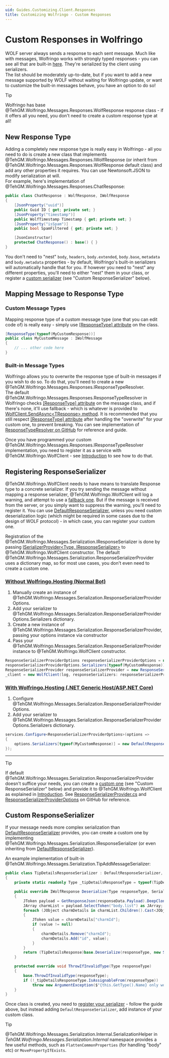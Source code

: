 ```yaml
---
uid: Guides.Customizing.Client.Responses
title: Customizing Wolfringo - Custom Responses
---
```


# Custom Responses in Wolfringo
WOLF server always sends a response to each sent message. Much like with messages, Wolfringo works with strongly typed responses - you can see all that are built-in [here](xref:TehGM.Wolfringo.Messages.Responses). They're serialized by the client using serializers.  
The list should be moderately up-to-date, but if you want to add a new message supported by WOLF without waiting for Wolfringo update, or want to customize the built-in messages behave, you have an option to do so!

> [!TIP]
> Wolfringo has base @TehGM.Wolfringo.Messages.Responses.WolfResponse response class - if it offers all you need, you don't need to create a custom response type at all!

## New Response Type
Adding a completely new response type is really easy in Wolfringo - all you need to do is create a new class that implements @TehGM.Wolfringo.Messages.Responses.IWolfResponse (or inherit from @TehGM.Wolfringo.Messages.Responses.WolfResponse default class) and add any other properties it requires. You can use Newtonsoft.JSON to modify serialization at will.  
For example, here's implementation of @TehGM.Wolfringo.Messages.Responses.ChatResponse:
```csharp
public class ChatResponse : WolfResponse, IWolfResponse
{
    [JsonProperty("uuid")]
    public Guid ID { get; private set; }
    [JsonProperty("timestamp")]
    public WolfTimestamp Timestamp { get; private set; }
    [JsonProperty("isSpam")]
    public bool SpamFiltered { get; private set; }

    [JsonConstructor]
    protected ChatResponse() : base() { }
}
```

You don't need to "nest" `body`, `headers`, `body.extended`, `body.base`, `metadata` and `body.metadata` properties - by default, Wolfringo's built-in serializers will automatically handle that for you. If however you need to "nest" any different properties, you'll need to either "nest" them in your class, or register a [custom serializer](xref:Guides.Customizing.Client.Responses#custom-responseserializer) (see "Custom ResponseSerializer" below).

## Mapping Message to Response Type
### Custom Message Types
Mapping response type of a custom message type (one that you can edit code of) is really easy - simply use [\[ResponseType\] attribute](xref:TehGM.Wolfringo.Messages.Responses.ResponseTypeAttribute) on the class.
```csharp
[ResponseType(typeof(MyCustomResponse))]
public class MyCustomMessage : IWolfMessage
{
    // ... other code here
}
```

### Built-in Message Types
Wolfringo allows you to overwrite the response type of built-in messages if you wish to do so. To do that, you'll need to create a new @TehGM.Wolfringo.Messages.Responses.IResponseTypeResolver.  
The default @TehGM.Wolfringo.Messages.Responses.ResponseTypeResolver in Wolfringo checks [\[ResponseType\] attribute](xref:TehGM.Wolfringo.Messages.Responses.ResponseTypeAttribute) on the message class, and if there's none, it'll use fallback - which is whatever is provided to [WolfClient.SendAsync\<TResponse\> method](xref:TehGM.Wolfringo.WolfClient.SendAsync``1(TehGM.Wolfringo.IWolfMessage,System.Threading.CancellationToken)). It is recommended that you still respect [\[ResponseType\] attribute](xref:TehGM.Wolfringo.Messages.Responses.ResponseTypeAttribute) after handling the "overwrite" for your custom one, to prevent breaking. You can see implementation of [ResponseTypeResolver on GitHub](https://github.com/TehGM/Wolfringo/blob/master/Wolfringo.Core/Messages/Responses/ResponseTypeResolver.cs) for reference and guide.

Once you have programmed your custom @TehGM.Wolfringo.Messages.Responses.IResponseTypeResolver implementation, you need to register it as a service with @TehGM.Wolfringo.WolfClient - see [Introduction](xref:Guides.Customizing.Intro) to see how to do that.

## Registering ResponseSerializer
@TehGM.Wolfringo.WolfClient needs to have means to translate Response type to a concrete serializer. If you try sending the message without mapping a response serializer, @TehGM.Wolfringo.WolfClient will log a warning, and attempt to use a [fallback one](xref:TehGM.Wolfringo.Messages.Serialization.DefaultResponseSerializer). But if the message is received from the server, or you simply want to suppress the warning, you'll need to register it. You can use [DefaultResponseSerializer](xref:TehGM.Wolfringo.Messages.Serialization.DefaultResponseSerializer), unless you need custom deserialization logic (which might be required in some cases due to the design of WOLF protocol) - in which case, you can register your custom one.

Registration of the @TehGM.Wolfringo.Messages.Serialization.IResponseSerializer is done by passing [ISerializerProvider<Type, IResponseSerializer>](xref:TehGM.Wolfringo.Messages.Serialization.ISerializerProvider`2) to @TehGM.Wolfringo.WolfClient constructor. The default @TehGM.Wolfringo.Messages.Serialization.ResponseSerializerProvider uses a dictionary map, so for most use cases, you don't even need to create a custom one. 

### [Without Wolfringo.Hosting (Normal Bot)](#tab/configuring-normal-bot)
1. Manually create an instance of @TehGM.Wolfringo.Messages.Serialization.ResponseSerializerProviderOptions.
2. Add your serializer to @TehGM.Wolfringo.Messages.Serialization.ResponseSerializerProviderOptions.Serializers dictionary.
3. Create a new instance of @TehGM.Wolfringo.Messages.Serialization.ResponseSerializerProvider, passing your options instance via constructor
4. Pass your @TehGM.Wolfringo.Messages.Serialization.ResponseSerializerProvider instance to @TehGM.Wolfringo.WolfClient constructor.
```csharp
ResponseSerializerProviderOptions responseSerializerProviderOptions = new ResponseSerializerProviderOptions();
responseSerializerProviderOptions.Serializers[typeof(MyCustomResponse)] = new DefaultResponseSerializer();
ResponseSerializerProvider responseSerializerProvider = new ResponseSerializerProvider(responseSerializerProviderOptions);
_client = new WolfClient(log, responseSerializers: responseSerializerProvider);
```

### [With Wolfringo.Hosting (.NET Generic Host/ASP.NET Core)](#tab/configuring-hosted-bot)
1. Configure @TehGM.Wolfringo.Messages.Serialization.ResponseSerializerProviderOptions.
2. Add your serializer to @TehGM.Wolfringo.Messages.Serialization.ResponseSerializerProviderOptions.Serializers dictionary.
```csharp
services.Configure<ResponseSerializerProviderOptions>(options =>
{
    options.Serializers[typeof(MyCustomResponse)] = new DefaultResponseSerializer();
});
```

***

>[!TIP]
> If default @TehGM.Wolfringo.Messages.Serialization.ResponseSerializerProvider doesn't suffice your needs, you can create a [custom one](xref:Guides.Customizing.Client.Responses#custom-responseserializer) (see "Custom ResponseSerializer" below) and provide it to @TehGM.Wolfringo.WolfClient as explained in [Introduction](xref:Guides.Customizing.Intro).
> See [ResponseSerializerProvider.cs](https://github.com/TehGM/Wolfringo/blob/master/Wolfringo.Core/Messages/Serialization/ResponseSerializerProvider.cs) and [ResponseSerializerProviderOptions](https://github.com/TehGM/Wolfringo/blob/master/Wolfringo.Core/Messages/Serialization/ResponseSerializerProviderOptions.cs) on GitHub for reference.

## Custom ResponseSerializer
If your message needs more complex serialization than [DefaultResponseSerializer](xref:TehGM.Wolfringo.Messages.Serialization.DefaultResponseSerializer) provides, you can create a custom one by implementing @TehGM.Wolfringo.Messages.Serialization.IResponseSerializer (or even inheriting from [DefaultResponseSerializer](xref:TehGM.Wolfringo.Messages.Serialization.DefaultResponseSerializer)).

An example implementation of built-in @TehGM.Wolfringo.Messages.Serialization.TipAddMessageSerializer:
```csharp
public class TipDetailsResponseSerializer : DefaultResponseSerializer, IResponseSerializer
{
    private static readonly Type _tipDetailsResponseType = typeof(TipDetailsResponse);

    public override IWolfResponse Deserialize(Type responseType, SerializedMessageData responseData)
    {
        JToken payload = GetResponseJson(responseData.Payload).DeepClone();
        JArray charmList = payload.SelectToken("body.list") as JArray;
        foreach (JObject charmDetails in charmList.Children().Cast<JObject>())
        {
            JToken value = charmDetails["charmId"];
            if (value != null)
            {
                charmDetails.Remove("charmId");
                charmDetails.Add("id", value);
            }
        }
        return (TipDetailsResponse)base.Deserialize(responseType, new SerializedMessageData(payload, responseData.BinaryMessages));
    }

    protected override void ThrowIfInvalidType(Type responseType)
    {
        base.ThrowIfInvalidType(responseType);
        if (!_tipDetailsResponseType.IsAssignableFrom(responseType))
            throw new ArgumentException($"{this.GetType().Name} only works with responses of type {_tipDetailsResponseType.FullName}", nameof(responseType));
    }
}
```

Once class is created, you need to [register your serializer](xref:Guides.Customizing.Client.Responses#registering-responseserializer) - follow the guide above, but instead adding `DefaultResponseSerializer`, add instance of your custom class.

> [!TIP]
> @TehGM.Wolfringo.Messages.Serialization.Internal.SerializationHelper in *TehGM.Wolfringo.Messages.Serialization.Internal* namespace provides a few useful methods, such as `FlattenCommonProperties` (for handling "body" etc) or `MovePropertyIfExists`.